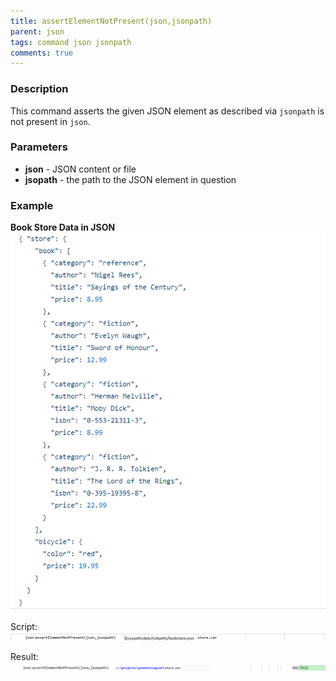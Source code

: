 ```yaml
---
title: assertElementNotPresent(json,jsonpath)
parent: json
tags: command json jsonpath
comments: true
---
```



### Description
This command asserts the given JSON element as described via `jsonpath` is not present in `json`.


### Parameters
- **json** - JSON content or file
- **jsopath** - the path to the JSON element in question


### Example
**Book Store Data in JSON**<br/>
![bookStoreData](image/bookStoreData.png)

Script:<br/>
![script](image/assertElementNotPresent_01.png)

Result:<br/>
![output](image/assertElementNotPresent_02.png)

